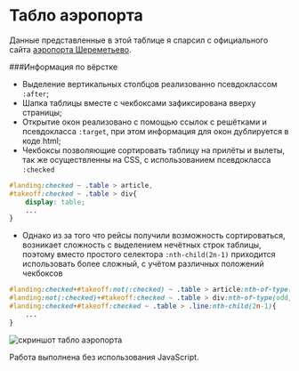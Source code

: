 Табло аэропорта
========

Данные представленные в этой таблице я спарсил с официального сайта [аэропорта Шереметьево](http://svo.aero/timetable/today/).

###Информация по вёрстке
* Выделение вертикальных столбцов реализованно псевдоклассом ```:after```;
* Шапка таблицы вместе с чекбоксами зафиксирована вверху страницы;
* Открытие окон реализовано с помощью ссылок с решётками и псевдокласса ```:target```, при этом информация для окон дублируется в коде html;
* Чекбоксы позволяющие сортировать таблицу на прилёты и вылеты, так же осуществленны на CSS, с использованием псевдокласса ```:checked```
```CSS
#landing:checked ~ .table > article,
#takeoff:checked ~ .table > div{
	display: table;
	...
}
```
* Однако из за того что рейсы получили возможность сортироваться, возникает сложность с выделением нечётных строк таблицы, поэтому вместо простого селектора
 ```:nth-child(2n-1)``` приходится использовать более сложный, с учётом различных положений чекбоксов
```CSS
#landing:checked+#takeoff:not(:checked) ~ .table > article:nth-of-type(odd),
#landing:not(:checked)+#takeoff:checked ~ .table > div:nth-of-type(odd),
#landing:checked+#takeoff:checked ~ .table > .line:nth-child(2n-1){
	...
}
```

![скриншот табло аэропорта](http://denisborodin.ru/projects/yandex_shri/github_img/shri_task_1.jpg?3)

Работа выполнена без использования JavaScript.